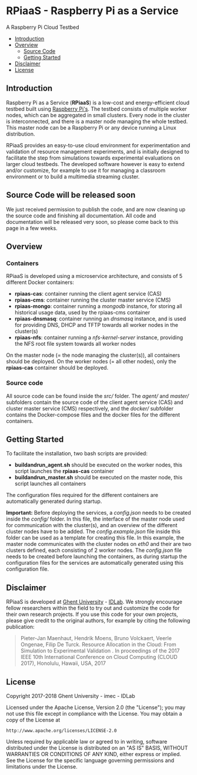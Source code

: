 # RPiaaS - Raspberry Pi as a Service
A Raspberry Pi Cloud Testbed 

- [Introduction](#introduction)
- [Overview](#overview)
    - [Source Code](#source-code)
    - [Getting Started](#getting-started)
- [Disclaimer](#disclaimer)
- [License](#license)

## Introduction

Raspberry Pi as a Service (**RPiaaS**) is a low-cost and energy-efficient cloud testbed built using [Raspberry Pi's](https://www.raspberrypi.org). The testbed consists of multiple worker nodes, which can be aggregated in small clusters. Every node in the cluster is interconnected, and there is a master node managing the whole testbed. This master node can be a Raspberry Pi or any device running a Linux distribution.

RPiaaS provides an easy-to-use cloud environment for experimentation and validation of resource management experiments, and is initially designed to facilitate the step from simulations towards experimental evaluations on larger cloud testbeds. The developed software however is easy to extend and/or customize, for example to use it for managing a classroom environment or to build a multimedia streaming cluster.

## Source Code will be released soon

We just received permission to publish the code, and are now cleaning up the source code and finishing all documentation. 
All code and documentation will be released very soon, so please come back to this page in a few weeks.


## Overview

### Containers
RPiaaS is developed using a microservice architecture, and consists of 5 different Docker containers:
- **rpiaas-cas**: container running the client agent service (CAS)
- **rpiaas-cms**: container running the cluster master service (CMS)
- **rpiaas-mongo**: container running a *mongodb* instance, for storing all historical usage data, used by the rpiaas-cms container
- **rpiaas-dnsmasq**: container running an *dnsmasq* instance, and is used for providing DNS, DHCP and TFTP towards all worker nodes in the cluster(s)
- **rpiaas-nfs**: container running a *nfs-kernel-server* instance, providing the NFS root file system towards all worker nodes

On the master node (= the node managing the cluster(s)), all containers should be deployed.
On the worker nodes (= all other nodes), only the **rpiaas-cas** container should be deployed.

### Source code
All source code can be found inside the *src/* folder. The *agent/* and *master/* subfolders contain the source code of the client agent service (CAS) and cluster master service (CMS) respectively, and the *docker/* subfolder contains the Docker-compose files and the docker files for the different containers.

## Getting Started
To facilitate the installation, two bash scripts are provided:
- **buildandrun_agent.sh** should be executed on the worker nodes, this script launches the **rpiaas-cas** container
- **buildandrun_master.sh** should be executed on the master node, this script launches all containers

The configuration files required for the different containers are automatically generated during startup.

**Important:** Before deploying the services, a *config.json* needs to be created inside the *config/* folder. In this file, the interface of the master node used for communication with the cluster(s), and an overview of the different cluster nodes have to be added. The *config.example.json* file inside this folder can be used as a template for creating this file. In this example, the master node communicates with the cluster nodes on *eth0* and their are two clusters defined, each consisting of 2 worker nodes. The *config.json* file needs to be created before launching the containers, as during startup the configuration files for the services are automatically generated using this configuration file.

## Disclaimer

RPiaaS is developed at [Ghent University](https://www.ugent.be/en) - [IDLab](https://www.ugent.be/ea/idlab/en). 
We strongly encourage fellow researchers within the field to try out and customize the code for their own research projects. 
If you use this code for your own projects, please give credit to the original authors, for example by citing the following publication:

> Pieter-Jan Maenhaut, Hendrik Moens, Bruno Volckaert, Veerle Ongenae, Filip De Turck. Resource Allocation in the Cloud: From Simulation to Experimental Validation . In proceedings of the 2017 IEEE 10th International Conference on Cloud Computing (CLOUD 2017), Honolulu, Hawaii, USA, 2017

## License

Copyright 2017-2018 Ghent University - imec - IDLab

Licensed under the Apache License, Version 2.0 (the "License");
you may not use this file except in compliance with the License.
You may obtain a copy of the License at

    http://www.apache.org/licenses/LICENSE-2.0

Unless required by applicable law or agreed to in writing, software
distributed under the License is distributed on an "AS IS" BASIS,
WITHOUT WARRANTIES OR CONDITIONS OF ANY KIND, either express or implied.
See the License for the specific language governing permissions and
limitations under the License.
